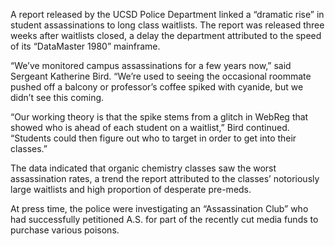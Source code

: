 A report released by the UCSD Police Department linked a “dramatic rise” in student assassinations to long class waitlists. The report was released three weeks after waitlists closed, a delay the department attributed to the speed of its “DataMaster 1980” mainframe.

“We’ve monitored campus assassinations for a few years now,” said Sergeant Katherine Bird. “We’re used to seeing the occasional roommate pushed off a balcony or professor’s coffee spiked with cyanide, but we didn’t see this coming.

“Our working theory is that the spike stems from a glitch in WebReg that showed who is ahead of each student on a waitlist,” Bird continued. “Students could then figure out who to target in order to get into their classes.”

The data indicated that organic chemistry classes saw the worst assassination rates, a trend the report attributed to the classes’ notoriously large waitlists and high proportion of desperate pre-meds.

At press time, the police were investigating an “Assassination Club” who had successfully petitioned A.S. for part of the recently cut media funds to purchase various poisons.